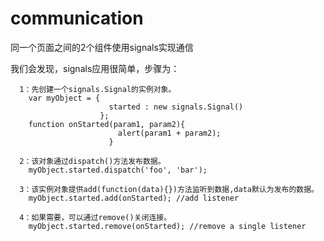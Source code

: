 # communication
同一个页面之间的2个组件使用signals实现通信

我们会发现，signals应用很简单，步骤为：

      1：先创建一个signals.Signal的实例对象。
        var myObject = {
                          started : new signals.Signal()
                        };
        function onStarted(param1, param2){
                            alert(param1 + param2);
                          }

      2：该对象通过dispatch()方法发布数据。
        myObject.started.dispatch('foo', 'bar');

      3：该实例对象提供add(function(data){})方法监听到数据,data默认为发布的数据。
        myObject.started.add(onStarted); //add listener

      4：如果需要，可以通过remove()关闭连接。
        myObject.started.remove(onStarted); //remove a single listener
        

        
